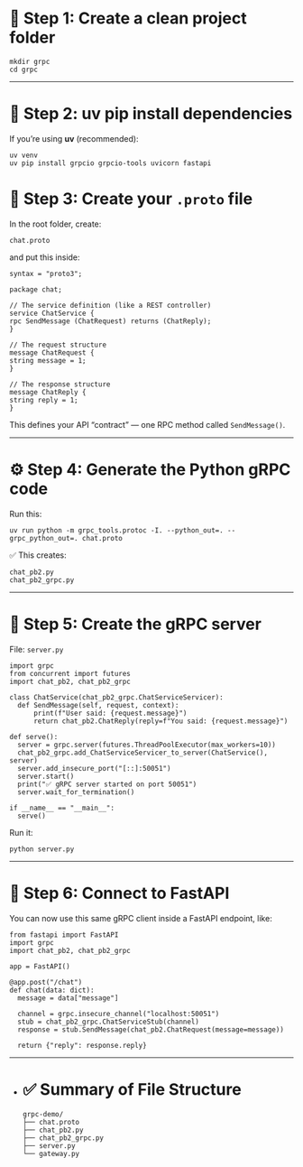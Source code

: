 # 🧱 Step 1: Create a clean project folder

```
mkdir grpc
cd grpc
```

---
# 🧩 Step 2: uv pip install dependencies 
  
  If you’re using **uv** (recommended):
  
  ```
  uv venv
  uv pip install grpcio grpcio-tools uvicorn fastapi
  ```
# 📜 Step 3: Create your  `.proto`  file
  
  In the root folder, create:
  
  ```
  chat.proto
  ```
  
  and put this inside:
  
  ```
  syntax = "proto3";
  
  package chat;
  
  // The service definition (like a REST controller)
  service ChatService {
  rpc SendMessage (ChatRequest) returns (ChatReply);
  }
  
  // The request structure
  message ChatRequest {
  string message = 1;
  }
  
  // The response structure
  message ChatReply {
  string reply = 1;
  }
  ```
  
  This defines your API “contract” — one RPC method called `SendMessage()`.
  
  ---
# ⚙️ Step 4: Generate the Python gRPC code
  
  Run this:
  
  ```
  uv run python -m grpc_tools.protoc -I. --python_out=. --grpc_python_out=. chat.proto
  ```
  
  ✅ This creates:
  
  ```
  chat_pb2.py
  chat_pb2_grpc.py
  ```
  
  ---
# 🧠 Step 5: Create the gRPC  **server**
  
  File: `server.py`
  
  ```
  import grpc
  from concurrent import futures
  import chat_pb2, chat_pb2_grpc
  
  class ChatService(chat_pb2_grpc.ChatServiceServicer):
    def SendMessage(self, request, context):
        print(f"User said: {request.message}")
        return chat_pb2.ChatReply(reply=f"You said: {request.message}")
  
  def serve():
    server = grpc.server(futures.ThreadPoolExecutor(max_workers=10))
    chat_pb2_grpc.add_ChatServiceServicer_to_server(ChatService(), server)
    server.add_insecure_port("[::]:50051")
    server.start()
    print("✅ gRPC server started on port 50051")
    server.wait_for_termination()
  
  if __name__ == "__main__":
    serve()
  ```
  
  Run it:
  
  ```
  python server.py
  ```
  
  ---
# 🧩 Step 6: Connect to FastAPI
  
  You can now use this same gRPC client inside a FastAPI endpoint, like:
  
  ```
  from fastapi import FastAPI
  import grpc
  import chat_pb2, chat_pb2_grpc
  
  app = FastAPI()
  
  @app.post("/chat")
  def chat(data: dict):
    message = data["message"]
  
    channel = grpc.insecure_channel("localhost:50051")
    stub = chat_pb2_grpc.ChatServiceStub(channel)
    response = stub.SendMessage(chat_pb2.ChatRequest(message=message))
  
    return {"reply": response.reply}
  ```
  
  ---
- # ✅ Summary of File Structure
  
  ```
  grpc-demo/
  ├── chat.proto
  ├── chat_pb2.py
  ├── chat_pb2_grpc.py
  ├── server.py
  └── gateway.py
  ```
